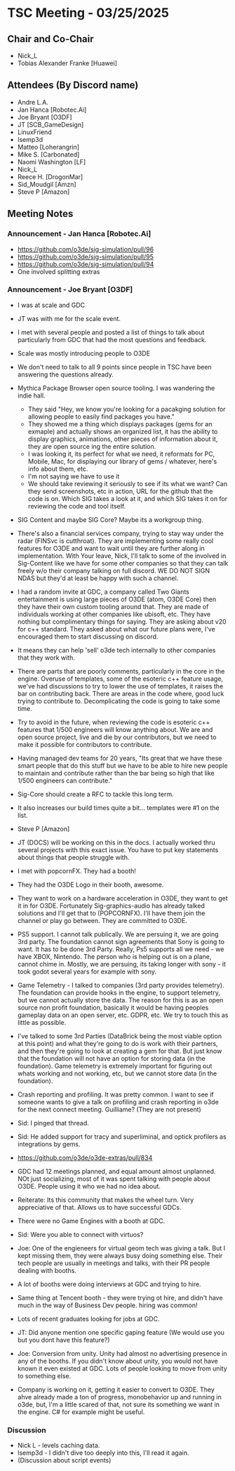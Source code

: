 # TSC Meeting - 03/25/2025

## Chair and Co-Chair
* Nick_L
* Tobias Alexander Franke [Huawei]

## Attendees (By Discord name)
* Andre L.A.
* Jan Hanca [Robotec.Ai]
* Joe Bryant [O3DF]
* JT [SCB_GameDesign]
* LinuxFriend
* lsemp3d
* Matteo [Loherangrin]
* Mike S. [Carbonated]
* Naomi Washington [LF]
* Nick_L
* Reece H. [DrogonMar]
* Sid_Moudgil [Amzn]
* Steve P [Amazon]

## Meeting Notes

### Announcement - Jan Hanca [Robotec.Ai]
* https://github.com/o3de/sig-simulation/pull/96
* https://github.com/o3de/sig-simulation/pull/95
* https://github.com/o3de/sig-simulation/pull/94
* One involved splitting extras

### Announcement - Joe Bryant [O3DF]
* I was at scale and GDC
* JT was with me for the scale event. 
* I met with several people and posted a list of things to talk about particularly from GDC that had the most
  questions and feedback.
* Scale was mostly introducing people to O3DE
* We don't need to talk to all 9 points since people in TSC have been answering the questions already.
* Mythica Package Browser open source tooling.  I was wandering the indie hall.
  * They said "Hey, we know you're looking for a pacakging solution for allowing people to easily find packages you have."
  * They showed me a thing which displays packages (gems for an exmaple) and actually shows an organized list, it has the ability
  to display graphics, animations, other pieces of information about it, they are open source ing the entire solution.  
  * I was looking it, its perfect for what we need, it reformats for PC, Mobile, Mac, for displaying our library of gems / whatever,
  here's info about them, etc. 
  * I'm not saying we have to use it
  * We should take reviewing it seriously to see if its what we want?  Can they send screenshots, etc in action, URL for the github
    that the code is on.  Which SIG takes a look at it, and which SIG takes it on for reviewing the code and tool itself.
* SIG Content and maybe SIG Core?  Maybe its a workgroup thing.

* There's also a financial services company, trying to stay way under the radar (FINSvc is cutthroat).  They are implementing some
  really cool features for O3DE and want to wait until they are further along in implementation.  With Your leave, Nick, I'll talk to
  some of the involved in Sig-Content like we have for some other companies so that they can talk freely w/o their company talking
  on full discord.  WE DO NOT SIGN NDAS but they'd at least be happy with such a channel.

* I had a random invite at GDC, a company called  Two Giants entertainment is using large pieces of O3DE (atom, O3DE Core) then they
  have their own custom tooling around that.  They are made of individuals working at other companies like ubisoft, etc.  They have
  nothing but complimentary things for saying.  They are asking about v20 for c++ standard.  They asked about what our future plans were,
  I've encouraged them to start discussing on discord.  
* It means they can help 'sell' o3de tech internally to other companies that they work with.
* There are parts that are poorly comments, particularly in the core in the engine.  Overuse of templates, some of the esoteric c++ 
  feature usage, we've had discussions to try to lower the use of templates, it raises the bar on contributing back.  There are areas in the
  code where, good luck trying to contribute to.  Decomplicating the code is going to take some time.
* Try to avoid in the future, when reviewing the code is esoteric c++ features that 1/500 engineers will know anything about.  We are
  and open source project, live and die by our contributors, but we need to make it possible for contributors to contribute.
* Having managed dev teams for 20 years, "Its great that we have these smart people that do this stuff but we have to be able to hire
  new people to maintain and contribute rather than the bar being so high that like 1/500 engineers can contribute."
* Sig-Core should create a RFC to tackle this long term.
* It also increases our build times quite a bit... templates were #1 on the list.
* Steve P [Amazon]
* JT (DOCS) will be working on this in the docs.  I actually worked thru several projects with this exact issue.  You have to put key
  statements about things that people struggle with.

* I met with popcornFX. They had a booth! 
* They had the O3DE Logo in their booth, awesome.
* They want to work on a hardware acceleration in O3DE, they want to get it in for O3DE.  Fortunately Sig-graphics-audio has already talked
  solutions and I'll get that to (POPCORNFX).  I'll have them join the channel or play go between.  They are committed to O3DE.  

* PS5 support.  I cannot talk publically.  We are persuing it, we are going 3rd party.  The foundation cannot sign agreements that Sony is
  going to want.  It has to be done 3rd Party.  Really, Ps5 supports all we need - we have XBOX, Nintendo.  The person who is helping out
  is on a plane, cannot chime in.  Mostly, we are persuing, its taking longer with sony - it took godot several years for example with sony.

* Game Telemetry - I talked to companies (3rd party provides telemetry).  The foundation can provide hooks in the engine, to support
  telemetry, but we cannot actually store the data.  The reason for this is as an open source non profit foundation, basically it would
  be having peoples gameplay data on an open server, etc.  GDPR, etc.  We try to touch this as little as possible.
* I've talked to some 3rd Parties (DataBrick being the most viable option at this point) and what they're going to do is work with their
  partners, and then they're going to look at creating a gem for that.  But just know that the foundation will not have an option for
  storing data (in the foundation).  Game telemetry is extremely important for figuring out whats working and not working, etc, but
  we cannot store data (in the foundation).

* Crash reporting and profiling.  It was pretty common.  I want to see if someone wants to give a talk on profiling and crash reporting
  in o3de for the next connect meeting.  Guilliame? (They are  not present)  
* Sid: I pinged that thread.
* Sid: He added support for tracy and superliminal, and optick profilers as integrations by gems.
* https://github.com/o3de/o3de-extras/pull/834

* GDC had 12 meetings planned, and equal amount almost unplanned.  NOt just socializing, most of it was spent talking with people about
  O3DE.  People using it who we had no idea about.
* Reiterate:  Its this community that makes the wheel turn.  Very appreciative of that.  Allows us to have successful GDCs.
* There were no Game Engines with a booth at GDC.
* Sid: Were you able to connect with virtuos?
* Joe: One of the engieneers for virtual geom tech was giving a talk.  But I kept missing them, they were always busy doing something
  else.  Their tech people are usually in meetings and talks, with their PR people dealing with booths.
* A lot of booths were doing interviews at GDC and trying to hire.
* Same thing at Tencent booth - they were trying ot hire, and didn't have much in the way of Business Dev people.  hiring was common!
* Lots of recent graduates looking for jobs at GDC.
* JT: Did anyone mention one specific gaping feature (We would use you but you dont have this feature?)  
* Joe:  Conversion from unity.   Unity had almost no advertising presence in any of the booths.  If you didn't know about unity, 
  you would not have known it even existed at GDC.  Lots of people looking to move from unity to something else.
* Company is working on it, getting it easier to convert to O3DE.  They ahve already made a ton of progress, monobehavior up and running
  in o3de, but, I'm a little scared of that, not sure its something we want in the engine.  C# for example might be useful.

### Discussion
* Nick L - levels caching data.
* lsemp3d - I didn't dive too deeply into this, I'll read it again.
* (Discussion about script events)

